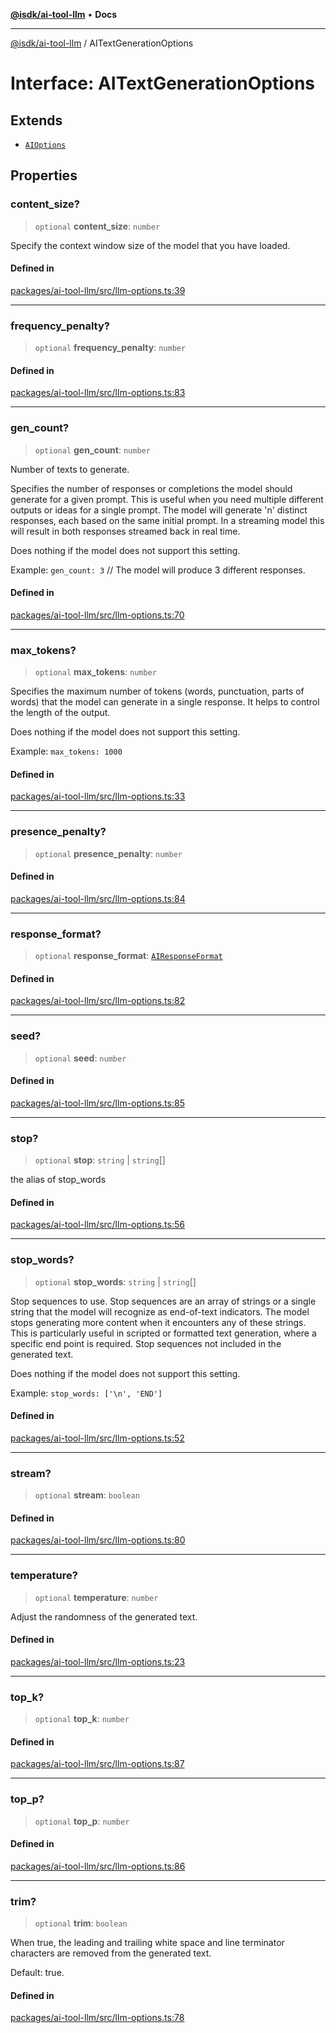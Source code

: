 [**@isdk/ai-tool-llm**](../README.md) • **Docs**

***

[@isdk/ai-tool-llm](../globals.md) / AITextGenerationOptions

# Interface: AITextGenerationOptions

## Extends

- [`AIOptions`](AIOptions.md)

## Properties

### content\_size?

> `optional` **content\_size**: `number`

Specify the context window size of the model that you have loaded.

#### Defined in

[packages/ai-tool-llm/src/llm-options.ts:39](https://github.com/isdk/ai-tool-llm.js/blob/91036fde2392dfc52f5b7e20305699862b61dc63/src/llm-options.ts#L39)

***

### frequency\_penalty?

> `optional` **frequency\_penalty**: `number`

#### Defined in

[packages/ai-tool-llm/src/llm-options.ts:83](https://github.com/isdk/ai-tool-llm.js/blob/91036fde2392dfc52f5b7e20305699862b61dc63/src/llm-options.ts#L83)

***

### gen\_count?

> `optional` **gen\_count**: `number`

Number of texts to generate.

Specifies the number of responses or completions the model should generate for a given prompt.
This is useful when you need multiple different outputs or ideas for a single prompt.
The model will generate 'n' distinct responses, each based on the same initial prompt.
In a streaming model this will result in both responses streamed back in real time.

Does nothing if the model does not support this setting.

Example: `gen_count: 3` // The model will produce 3 different responses.

#### Defined in

[packages/ai-tool-llm/src/llm-options.ts:70](https://github.com/isdk/ai-tool-llm.js/blob/91036fde2392dfc52f5b7e20305699862b61dc63/src/llm-options.ts#L70)

***

### max\_tokens?

> `optional` **max\_tokens**: `number`

Specifies the maximum number of tokens (words, punctuation, parts of words) that the model can generate in a single response.
It helps to control the length of the output.

Does nothing if the model does not support this setting.

Example: `max_tokens: 1000`

#### Defined in

[packages/ai-tool-llm/src/llm-options.ts:33](https://github.com/isdk/ai-tool-llm.js/blob/91036fde2392dfc52f5b7e20305699862b61dc63/src/llm-options.ts#L33)

***

### presence\_penalty?

> `optional` **presence\_penalty**: `number`

#### Defined in

[packages/ai-tool-llm/src/llm-options.ts:84](https://github.com/isdk/ai-tool-llm.js/blob/91036fde2392dfc52f5b7e20305699862b61dc63/src/llm-options.ts#L84)

***

### response\_format?

> `optional` **response\_format**: [`AIResponseFormat`](AIResponseFormat.md)

#### Defined in

[packages/ai-tool-llm/src/llm-options.ts:82](https://github.com/isdk/ai-tool-llm.js/blob/91036fde2392dfc52f5b7e20305699862b61dc63/src/llm-options.ts#L82)

***

### seed?

> `optional` **seed**: `number`

#### Defined in

[packages/ai-tool-llm/src/llm-options.ts:85](https://github.com/isdk/ai-tool-llm.js/blob/91036fde2392dfc52f5b7e20305699862b61dc63/src/llm-options.ts#L85)

***

### stop?

> `optional` **stop**: `string` \| `string`[]

the alias of stop_words

#### Defined in

[packages/ai-tool-llm/src/llm-options.ts:56](https://github.com/isdk/ai-tool-llm.js/blob/91036fde2392dfc52f5b7e20305699862b61dc63/src/llm-options.ts#L56)

***

### stop\_words?

> `optional` **stop\_words**: `string` \| `string`[]

Stop sequences to use.
Stop sequences are an array of strings or a single string that the model will recognize as end-of-text indicators.
The model stops generating more content when it encounters any of these strings.
This is particularly useful in scripted or formatted text generation, where a specific end point is required.
Stop sequences not included in the generated text.

Does nothing if the model does not support this setting.

Example: `stop_words: ['\n', 'END']`

#### Defined in

[packages/ai-tool-llm/src/llm-options.ts:52](https://github.com/isdk/ai-tool-llm.js/blob/91036fde2392dfc52f5b7e20305699862b61dc63/src/llm-options.ts#L52)

***

### stream?

> `optional` **stream**: `boolean`

#### Defined in

[packages/ai-tool-llm/src/llm-options.ts:80](https://github.com/isdk/ai-tool-llm.js/blob/91036fde2392dfc52f5b7e20305699862b61dc63/src/llm-options.ts#L80)

***

### temperature?

> `optional` **temperature**: `number`

Adjust the randomness of the generated text.

#### Defined in

[packages/ai-tool-llm/src/llm-options.ts:23](https://github.com/isdk/ai-tool-llm.js/blob/91036fde2392dfc52f5b7e20305699862b61dc63/src/llm-options.ts#L23)

***

### top\_k?

> `optional` **top\_k**: `number`

#### Defined in

[packages/ai-tool-llm/src/llm-options.ts:87](https://github.com/isdk/ai-tool-llm.js/blob/91036fde2392dfc52f5b7e20305699862b61dc63/src/llm-options.ts#L87)

***

### top\_p?

> `optional` **top\_p**: `number`

#### Defined in

[packages/ai-tool-llm/src/llm-options.ts:86](https://github.com/isdk/ai-tool-llm.js/blob/91036fde2392dfc52f5b7e20305699862b61dc63/src/llm-options.ts#L86)

***

### trim?

> `optional` **trim**: `boolean`

When true, the leading and trailing white space and line terminator characters
are removed from the generated text.

Default: true.

#### Defined in

[packages/ai-tool-llm/src/llm-options.ts:78](https://github.com/isdk/ai-tool-llm.js/blob/91036fde2392dfc52f5b7e20305699862b61dc63/src/llm-options.ts#L78)
